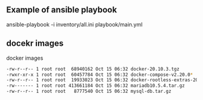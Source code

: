 ##  Example of ansible playbook

ansible-playbook  -i inventory/all.ini playbook/main.yml

## docekr images

docker images

```bash
-rw-r--r-- 1 root root  68940162 Oct 15 06:32 docker-20.10.3.tgz
-rwxr-xr-x 1 root root  60457784 Oct 15 06:32 docker-compose-v2.20.0*
-rw-r--r-- 1 root root  19933023 Oct 15 06:32 docker-rootless-extras-20.10.3.tgz
-rw------- 1 root root 413661184 Oct 15 06:32 mariadb10.5.4.tar.gz
-rw-r--r-- 1 root root   8777540 Oct 15 06:32 mysql-db.tar.gz
```
